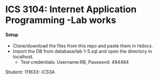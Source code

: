 # ICS 3104: Internet Application Programming -Lab works
#### Setup
* Clone/download the files from this repo and paste them in htdocs. 
* Import the DB from database/lab 1-5.sql and open the directory in localhost.
   * Test credentials: Username:RB, Password: 484484

*Student: 111633- ICS3A*

